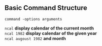 ## Basic Command Structure  

`command -options arguments`  

`ncal` __display calendar of the current month__  
`ncal 1982` __display calendar of the given year__  
`ncal augoust 1982` __and month__  
